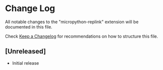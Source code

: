 # Change Log
All notable changes to the "micropython-replink" extension will be documented in this file.

Check [Keep a Changelog](http://keepachangelog.com/) for recommendations on how to structure this file.

## [Unreleased]
- Initial release